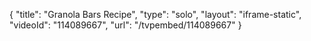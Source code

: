 {
    "title": "Granola Bars Recipe",
    "type": "solo",
    "layout": "iframe-static",
    "videoId": "114089667",
    "url": "\/tvpembed\/114089667"
}